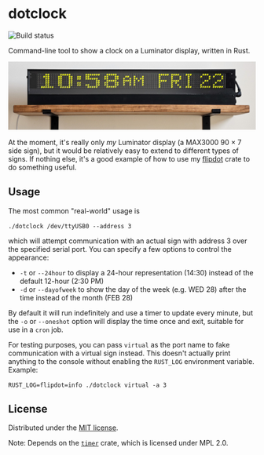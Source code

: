# dotclock

![Build status](https://github.com/alusch/flipdot/workflows/build/badge.svg)

Command-line tool to show a clock on a Luminator display, written in Rust.

![A real Luminator MAX3000 sign on a wooden shelf, showing "10:58 AM  FRI 22" using this crate](clock.jpg)

At the moment, it's really only *my* Luminator display (a MAX3000 90 × 7 side sign), but it would be relatively easy to extend to different types of signs. If nothing else, it's a good example of how to use my [flipdot](https://github.com/alusch/flipdot) crate to do something useful.

## Usage

The most common "real-world" usage is

```
./dotclock /dev/ttyUSB0 --address 3
```

which will attempt communication with an actual sign with address 3 over the specified serial port. You can specify a few options to control the appearance:
* `-t` or `--24hour` to display a 24-hour representation (14:30) instead of the default 12-hour (2:30 PM)
* `-d` or `--dayofweek` to show the day of the week (e.g. WED 28) after the time instead of the month (FEB 28)

By default it will run indefinitely and use a timer to update every minute, but the `-o` or `--oneshot` option will display the time once and exit, suitable for use in a `cron` job.

For testing purposes, you can pass `virtual` as the port name to fake communication with a virtual sign instead. This doesn't actually print anything to the console without enabling the `RUST_LOG` environment variable. Example:

```
RUST_LOG=flipdot=info ./dotclock virtual -a 3
```

## License

Distributed under the [MIT license](/LICENSE).

Note: Depends on the [`timer`](https://github.com/Yoric/timer.rs) crate, which is licensed under MPL 2.0.
